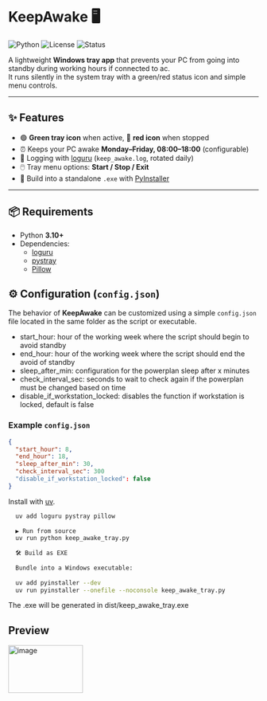 # KeepAwake 🖥️

![Python](https://img.shields.io/badge/Python-3.10%2B-blue.svg)
![License](https://img.shields.io/badge/License-MIT-green.svg)
![Status](https://img.shields.io/badge/Status-Active-success.svg)

A lightweight **Windows tray app** that prevents your PC from going into standby during working hours if connected to ac.  
It runs silently in the system tray with a green/red status icon and simple menu controls.

---

## ✨ Features
- 🟢 **Green tray icon** when active, 🔴 **red icon** when stopped  
- ⏰ Keeps your PC awake **Monday–Friday, 08:00–18:00** (configurable)
- 📜 Logging with [loguru](https://github.com/Delgan/loguru) (`keep_awake.log`, rotated daily)  
- 🖱️ Tray menu options: **Start / Stop / Exit**  
- 🚀 Build into a standalone `.exe` with [PyInstaller](https://pyinstaller.org/)  

---

## 📦 Requirements
- Python **3.10+**
- Dependencies:
  - [loguru](https://github.com/Delgan/loguru)  
  - [pystray](https://github.com/moses-palmer/pystray)  
  - [Pillow](https://python-pillow.org/)  

## ⚙️ Configuration (`config.json`)

The behavior of **KeepAwake** can be customized using a simple `config.json` file located in the same folder as the script or executable.
- start_hour: hour of the working week where the script should begin to avoid standby
- end_hour: hour of the working week where the script should end the avoid of standby
- sleep_after_min: configuration for the powerplan sleep after x minutes
- check_interval_sec: seconds to wait to check again if the powerplan must be changed based on time
- disable_if_workstation_locked: disables the function if workstation is locked, default is false

### Example `config.json`

```json
{
  "start_hour": 8,
  "end_hour": 18,
  "sleep_after_min": 30,
  "check_interval_sec": 300
  "disable_if_workstation_locked": false
}
```

Install with [uv](https://github.com/astral-sh/uv).  

```bash
  uv add loguru pystray pillow
  
  ▶️ Run from source
  uv run python keep_awake_tray.py
  
  🛠️ Build as EXE
  
  Bundle into a Windows executable:
  
  uv add pyinstaller --dev
  uv run pyinstaller --onefile --noconsole keep_awake_tray.py
  ```
  
  The .exe will be generated in dist/keep_awake_tray.exe

## Preview
  <img width="150" height="96" alt="image" src="https://github.com/user-attachments/assets/54e8d67b-0f16-42ce-92c1-f5883492a729" />

